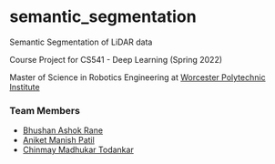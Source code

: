 # semantic_segmentation
Semantic Segmentation of LiDAR data

Course Project for CS541 - Deep Learning (Spring 2022)

Master of Science in Robotics Engineering at [Worcester Polytechnic Institute](https://www.wpi.edu/)

### Team Members
- [Bhushan Ashok Rane](https://github.com/ranebhushan)
- [Aniket Manish Patil](https://github.com/aniketmpatil)
- [Chinmay Madhukar Todankar](https://github.com/chinmaytodankar)
